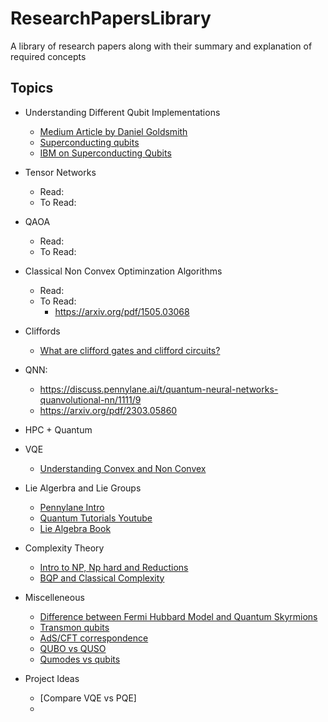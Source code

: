 # ResearchPapersLibrary
A library of research papers along with their summary and explanation of required concepts

## Topics
- Understanding Different Qubit Implementations
  - [Medium Article by Daniel Goldsmith](https://medium.com/@DigiCatapult/which-technology-will-win-the-quantum-race-154e38c0b227)
  - [Superconducting qubits](https://www.diva-portal.org/smash/get/diva2:755939/FULLTEXT01.pdf)
  - [IBM on Superconducting Qubits](https://medium.com/qiskit/how-the-first-superconducting-qubit-changed-quantum-computing-forever-96cf261b8498#:~:text=superconducting%20circuit%20with%20a%20Josephson%20Junction%20have,what%20we%20refer%20to%20as%20nonlinear%20inductors.)
- Tensor Networks
  - Read:
  - To Read:
- QAOA
  - Read:
  - To Read:
- Classical Non Convex Optiminzation Algorithms
  - Read:
  - To Read:
    - https://arxiv.org/pdf/1505.03068
- Cliffords
  - [What are clifford gates and clifford circuits? ](./notes/clifford_intro.md)

- QNN:
  - https://discuss.pennylane.ai/t/quantum-neural-networks-quanvolutional-nn/1111/9
  - https://arxiv.org/pdf/2303.05860
 
- HPC + Quantum
- VQE
  - [Understanding Convex and Non Convex](https://rumn.medium.com/convex-vs-non-convex-functions-why-it-matters-in-optimization-for-machine-learning-39cd9427dfcc#:~:text=When%20selecting%20an%20optimization%20algorithm,to%20find%20the%20global%20minimum.)
 
- Lie Algerbra and Lie Groups
  - [Pennylane Intro](https://pennylane.ai/qml/demos/tutorial_liealgebra/)
  - [Quantum Tutorials Youtube](https://www.youtube.com/watch?v=5xMHwFMEB-M&list=PL0Xofz0xOUtztLE7LaDdKQ_8_8GpKvf5k)
  - [Lie Algebra Book]()

- Complexity Theory
  - [Intro to NP, Np hard and Reductions](https://www.youtube.com/watch?v=eHZifpgyH_4)
  - [BQP and Classical Complexity](./notes/bqp.md)
  
- Miscelleneous
  - [Difference between Fermi Hubbard Model and Quantum Skyrmions](./notes/fermi_vs_skyrmion.md)
  - [Transmon qubits](./notes/transmon_qubits.md)
  - [AdS/CFT correspondence](./notes/ads_cft.md)
  - [QUBO vs QUSO](./notes/qubo_vs_quso.md)
  - [Qumodes vs qubits](./notes/qumodes_vs_qubits.md)

- Project Ideas
  - [Compare VQE vs PQE]
  - 